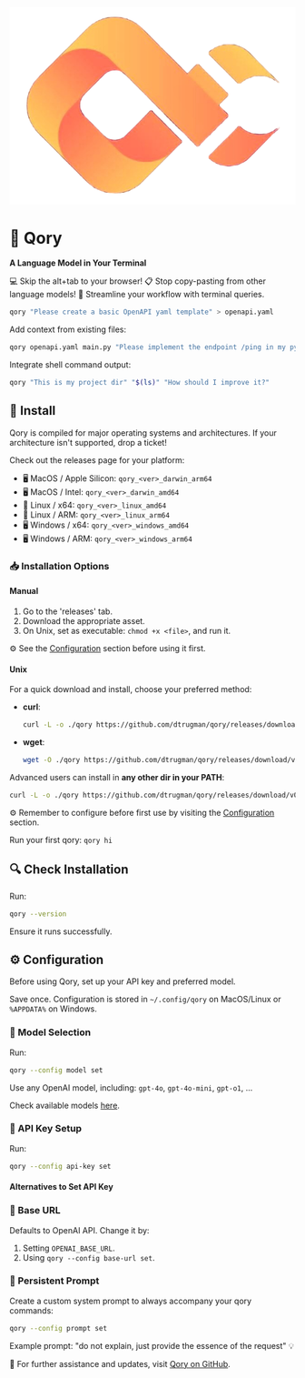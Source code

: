![qory logo](./img/qory.png)

# 🚀 Qory

**A Language Model in Your Terminal**

💻 Skip the alt+tab to your browser!
📋 Stop copy-pasting from other language models!
🔧 Streamline your workflow with terminal queries.

```bash
qory "Please create a basic OpenAPI yaml template" > openapi.yaml
```

Add context from existing files:

```bash
qory openapi.yaml main.py "Please implement the endpoint /ping in my python server" > ping.py
```

Integrate shell command output:

```bash
qory "This is my project dir" "$(ls)" "How should I improve it?"
```

## 🌟 Install

Qory is compiled for major operating systems and architectures. If your architecture isn't supported, drop a ticket!

Check out the releases page for your platform:

- 🖥️ MacOS / Apple Silicon: `qory_<ver>_darwin_arm64`
- 🖥️ MacOS / Intel: `qory_<ver>_darwin_amd64`
- 🐧 Linux / x64: `qory_<ver>_linux_amd64`
- 🐧 Linux / ARM: `qory_<ver>_linux_arm64`
- 🖥️ Windows / x64: `qory_<ver>_windows_amd64`
- 🖥️ Windows / ARM: `qory_<ver>_windows_arm64`

### 📥 Installation Options

#### Manual

1. Go to the 'releases' tab.
2. Download the appropriate asset.
3. On Unix, set as executable: `chmod +x <file>`, and run it.

⚙️ See the [Configuration](#configuration) section before using it first.

#### Unix

For a quick download and install, choose your preferred method:

- **curl**:

  ```bash
  curl -L -o ./qory https://github.com/dtrugman/qory/releases/download/v0.1/qory_0.1_darwin_arm64 && chmod +x ./qory && sudo mv ./qory /usr/local/bin/.
  ```

- **wget**:

  ```bash
  wget -O ./qory https://github.com/dtrugman/qory/releases/download/v0.1/qory_0.1_darwin_arm64 && chmod +x ./qory && sudo mv ./qory /usr/local/bin/.
  ```

Advanced users can install in **any other dir in your PATH**:

```bash
curl -L -o ./qory https://github.com/dtrugman/qory/releases/download/v0.1/qory_0.1_darwin_arm64 && chmod +x ./qory && mv ./qory ~/.local/bin/.
```

⚙️ Remember to configure before first use by visiting the [Configuration](#configuration) section.

Run your first qory: `qory hi`

## 🔍 Check Installation

Run:

```bash
qory --version
```

Ensure it runs successfully.

## ⚙️ Configuration

Before using Qory, set up your API key and preferred model.

Save once. Configuration is stored in `~/.config/qory` on MacOS/Linux or `%APPDATA%` on Windows.

### 📌 Model Selection

Run:

```bash
qory --config model set
```

Use any OpenAI model, including: `gpt-4o`, `gpt-4o-mini`, `gpt-o1`, ...

Check available models [here](https://platform.openai.com/docs/models).

### 🔑 API Key Setup

Run:

```bash
qory --config api-key set
```

#### Alternatives to Set API Key

### 🔄 Base URL

Defaults to OpenAI API. Change it by:

1. Setting `OPENAI_BASE_URL`.
2. Using `qory --config base-url set`.

### 📌 Persistent Prompt

Create a custom system prompt to always accompany your qory commands:

```bash
qory --config prompt set
```

Example prompt: "do not explain, just provide the essence of the request" 💡

🔗 For further assistance and updates, visit [Qory on GitHub](https://github.com/dtrugman/qory).
